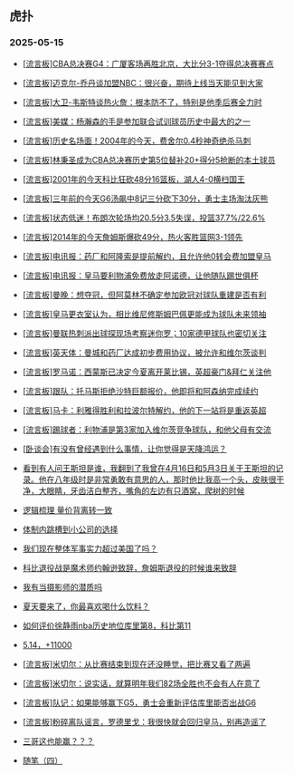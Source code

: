 ## 虎扑 
### 2025-05-15

+ [[流言板]CBA总决赛G4：广厦客场再胜北京，大比分3-1夺得总决赛赛点](https://bbs.hupu.com/632619107.html)

+ [[流言板]迈克尔-乔丹谈加盟NBC：很兴奋，期待上线当天能见到大家](https://bbs.hupu.com/632616011.html)

+ [[流言板]大卫-韦斯特谈热火詹：根本防不了，特别是他季后赛全力时](https://bbs.hupu.com/632615911.html)

+ [[流言板]美媒：杨瀚森的手是参加联合试训球员历史中最大的之一](https://bbs.hupu.com/632614485.html)

+ [[流言板]历史名场面！2004年的今天，费舍尔0.4秒神奇绝杀马刺](https://bbs.hupu.com/632617833.html)

+ [[流言板]林秉圣成为CBA总决赛历史第5位替补20+得分5抢断的本土球员](https://bbs.hupu.com/632619374.html)

+ [[流言板]2001年的今天科比狂砍48分16篮板，湖人4-0横扫国王](https://bbs.hupu.com/632617728.html)

+ [[流言板]三年前的今天G6汤飙中8记三分砍下30分，勇士主场淘汰灰熊](https://bbs.hupu.com/632618491.html)

+ [[流言板]状态低迷！布朗次轮场均20.5分3.5失误，投篮37.7%/22.6%](https://bbs.hupu.com/632616020.html)

+ [[流言板]2014年的今天詹姆斯爆砍49分，热火客胜篮网3-1领先](https://bbs.hupu.com/632614523.html)

+ [[流言板]电讯报：药厂和阿隆索是提前解约，且允许他0转会费加盟皇马](https://bbs.hupu.com/632618219.html)

+ [[流言板]电讯报：皇马要利物浦免费放走阿诺德，让他随队踢世俱杯](https://bbs.hupu.com/632617591.html)

+ [[流言板]曼晚：想夺冠，但阿莫林不确定参加欧冠对球队重建是否有利](https://bbs.hupu.com/632614937.html)

+ [[流言板]皇马更衣室认为，相比维尼修斯姆巴佩更能成为球队未来领袖](https://bbs.hupu.com/632613437.html)

+ [[流言板]曼联热刺派出球探现场考察迷你罗；10家德甲球队也密切关注](https://bbs.hupu.com/632613303.html)

+ [[流言板]英天体：曼城和药厂达成初步费用协议，被允许和维尔茨谈判](https://bbs.hupu.com/632611106.html)

+ [[流言板]罗马诺：西蒙斯已决定今夏离开莱比锡，英超豪门&amp;拜仁关注他](https://bbs.hupu.com/632617051.html)

+ [[流言板]跟队：托马斯拒绝沙特巨额报价，他即将和阿森纳完成续约](https://bbs.hupu.com/632612915.html)

+ [[流言板]马卡：利雅得胜利和拉波尔特解约，他的下一站将是重返英超](https://bbs.hupu.com/632609299.html)

+ [[流言板]踢球者：利物浦是第3家加入维尔茨竞争球队，和他父母有交流](https://bbs.hupu.com/632619510.html)

+ [[卧谈会]有没有曾经遇到什么事情，让你觉得是天降鸿运？](https://bbs.hupu.com/632617488.html)

+ [看到有人问王斯坦是谁，我翻到了我曾在4月16日和5月3日关于王斯坦的记录。他在八年级时是非常勇敢有意思的人，那时他比我高一个头，皮肤很干净，大眼睛，牙齿洁白整齐，嘴角的左边有只酒窝，爬树的时候](https://bbs.hupu.com/632616335.html)

+ [逻辑梳理  量价背离转一致](https://bbs.hupu.com/632615103.html)

+ [体制内跳槽到小公司的选择](https://bbs.hupu.com/632615353.html)

+ [我们现在整体军事实力超过美国了吗？](https://bbs.hupu.com/632617968.html)

+ [科比退役战是魔术师约翰逊致辞，詹姆斯退役的时候谁来致辞](https://bbs.hupu.com/632614778.html)

+ [我有当摄影师的潜质吗](https://bbs.hupu.com/632621218.html)

+ [夏天要来了，你最喜欢喝什么饮料？](https://bbs.hupu.com/632619320.html)

+ [如何评价徐静雨nba历史地位库里第8，科比第11](https://bbs.hupu.com/632615375.html)

+ [5.14，+11000](https://bbs.hupu.com/632616916.html)

+ [[流言板]米切尔：从比赛结束到现在还没睡觉，把比赛又看了两遍](https://bbs.hupu.com/632621575.html)

+ [[流言板]米切尔：说实话，就算明年我们82场全胜也不会有人在意了](https://bbs.hupu.com/632621640.html)

+ [[流言板]队记：如果能够赢下G5，勇士会重新评估库里能否出战G6](https://bbs.hupu.com/632621855.html)

+ [[流言板]粉碎离队谣言，罗德里戈：我很快就会回归皇马，别再造谣了](https://bbs.hupu.com/632615835.html)

+ [三哥这也能赢？？？](https://bbs.hupu.com/632619974.html)

+ [随笔（四）](https://bbs.hupu.com/632621060.html)

